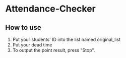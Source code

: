 # Attendance-Checker

## How to use
1. Put your students' ID into the list named original_list
2. Put your dead time
3. To output the point result, press "Stop".
